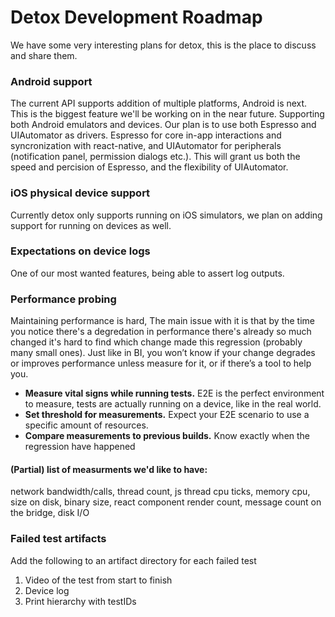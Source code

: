# Detox Development Roadmap

We have some very interesting plans for detox, this is the place to discuss and share them.

### Android support
The current API supports addition of multiple platforms, Android is next. This is the biggest feature we'll be working on in the near future. Supporting both Android emulators and devices. Our plan is to use both Espresso and UIAutomator as drivers. Espresso for core in-app interactions and syncronization with react-native, and UIAutomator for peripherals (notification panel, permission dialogs etc.). This will grant us both the speed and percision of Espresso, and the flexibility of UIAutomator.

### iOS physical device support
Currently detox only supports running on iOS simulators, we plan on adding support for running on devices as well.

### Expectations on device logs
One of our most wanted features, being able to assert log outputs.

### Performance probing
Maintaining performance is hard, The main issue with it is that by the time you notice there's a degredation in performance there's already so much changed it's hard to find which change made this regression (probably many small ones). Just like in BI, you won’t know if your change degrades or improves performance unless measure for it, or if there’s a tool to help you. 

* **Measure vital signs while running tests.** 
E2E is the perfect environment to measure, tests are actually running on a device, like in the real world.
* **Set threshold for measurements.**
Expect your E2E scenario to use a specific amount of resources.
* **Compare measurements to previous builds.**
Know exactly when the regression have happened

#### (Partial) list of measurments we'd like to have:
network bandwidth/calls, thread count, js thread cpu ticks, memory cpu, size on disk, binary size, react component render count, message count on the bridge, disk I/O


### Failed test artifacts

Add the following to an artifact directory for each failed test

1. Video of the test from start to finish
2. Device log
3. Print hierarchy with testIDs
